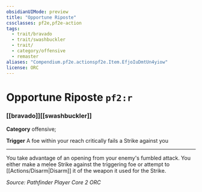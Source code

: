 ```yaml
---
obsidianUIMode: preview
title: "Opportune Riposte"
cssclasses: pf2e,pf2e-action
tags:
  - trait/bravado
  - trait/swashbuckler
  - trait/
  - category/offensive
  - remaster
aliases: "Compendium.pf2e.actionspf2e.Item.EfjoIuDmtUn4yiow"
license: ORC
---
```

# Opportune Riposte `pf2:r`

### [[bravado]][[swashbuckler]]

**Category** offensive; 




**Trigger** A foe within your reach critically fails a Strike against you

* * *

You take advantage of an opening from your enemy's fumbled attack. You either make a melee Strike against the triggering foe or attempt to [[Actions/Disarm|Disarm]] it of the weapon it used for the Strike.

*Source: Pathfinder Player Core 2*
*ORC*